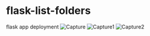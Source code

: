 # flask-list-folders
flask app deployment
![Capture](https://user-images.githubusercontent.com/49428195/116817211-e6ba4f80-ab82-11eb-9821-0cb53f4941a9.PNG)
![Capture1](https://user-images.githubusercontent.com/49428195/116817213-e9b54000-ab82-11eb-91f6-b76dc7cdf798.PNG)
![Capture2](https://user-images.githubusercontent.com/49428195/116817216-eae66d00-ab82-11eb-9afc-b5014aacace2.PNG)
